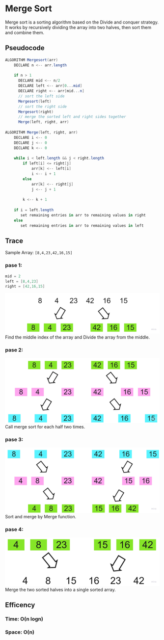 # Merge Sort
Merge sort is a sorting algorithm based on the Divide and conquer strategy. It works by recursively dividing the array into two halves, then sort them and combine them.

## Pseudocode
```csharp
ALGORITHM Mergesort(arr)
    DECLARE n <-- arr.length

    if n > 1
      DECLARE mid <-- n/2
      DECLARE left <-- arr[0...mid]
      DECLARE right <-- arr[mid...n]
      // sort the left side
      Mergesort(left)
      // sort the right side
      Mergesort(right)
      // merge the sorted left and right sides together
      Merge(left, right, arr)

ALGORITHM Merge(left, right, arr)
    DECLARE i <-- 0
    DECLARE j <-- 0
    DECLARE k <-- 0

    while i < left.length && j < right.length
        if left[i] <= right[j]
            arr[k] <-- left[i]
            i <-- i + 1
        else
            arr[k] <-- right[j]
            j <-- j + 1

        k <-- k + 1

    if i = left.length
       set remaining entries in arr to remaining values in right
    else
       set remaining entries in arr to remaining values in left
```
## Trace
Sample Array: ``[8,4,23,42,16,15]``

### pase 1:
```csharp
mid = 2
left = [8,4,23]
right = [42,16,15]
```
![Pase 1](./Pase1.jpg)
Find the middle index of the array and Divide the array from the middle.

### pase 2:
![Pase 2](./Pase2.jpg)
Call merge sort for each half two times.

### pase 3:
![Pase 3](./Pase3.jpg)
Sort and merge by Merge function.

### pase 4:
![Pase 4](./Pase4.jpg)
Merge the two sorted halves into a single sorted array.

## Efficency
### Time: O(n logn)

### Space: O(n)
